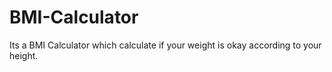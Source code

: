 # BMI-Calculator
Its a BMI Calculator which calculate if  your weight is okay according to your height. 
